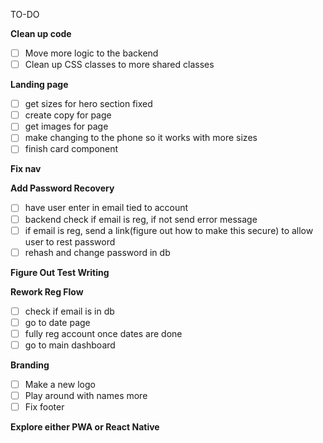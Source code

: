TO-DO

**Clean up code**

* [ ] Move more logic to the backend
* [ ] Clean up CSS classes to more shared classes

**Landing page**

* [ ] get sizes for hero section fixed
* [ ] create copy for page
* [ ] get images for page
* [ ] make changing to the phone so it works with more sizes
* [ ] finish card component

**Fix nav**

**Add Password Recovery**

* [ ] have user enter in email tied to account
* [ ] backend check if email is reg, if not send error message
* [ ] if email is reg, send a link(figure out how to make this secure) to allow user to rest password
* [ ] rehash and change password in db

**Figure Out Test Writing**

**Rework Reg Flow**

* [ ] check if email is in db
* [ ] go to date page
* [ ] fully reg account once dates are done
* [ ] go to main dashboard

**Branding**

* [ ] Make a new logo
* [ ] Play around with names more
* [ ] Fix footer

**Explore either PWA or React Native**
